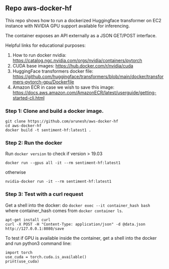 ## Repo aws-docker-hf


This repo shows how to run a dockerized Huggingface transformer on EC2 instance with NVIDIA GPU support available for inferencing.

The container exposes an API externally as a JSON GET/POST interface.

Helpful links for educational purposes:
1. How to run docker nvidia: https://catalog.ngc.nvidia.com/orgs/nvidia/containers/pytorch
2. CUDA base images: https://hub.docker.com/r/nvidia/cuda
3. HuggingFace transformers docker file: https://github.com/huggingface/transformers/blob/main/docker/transformers-pytorch-gpu/Dockerfile
4. Amazon ECR in case we wish to save this image:
https://docs.aws.amazon.com/AmazonECR/latest/userguide/getting-started-cli.html



### Step 1: Clone and build a docker image.

```
git clone https://github.com/arunesh/aws-docker-hf
cd aws-docker-hf
docker build -t sentiment-hf:latest1 .
```

### Step 2: Run the docker
Run `docker version` to check if version > 19.03
```
docker run --gpus all -it --rm sentiment-hf:latest1
```
otherwise
```
nvidia-docker run -it --rm sentiment-hf:latest1
```

### Step 3: Test with a curl request
Get a shell into the docker: do `docker exec --it container_hash bash` where container_hash comes from `docker container ls`.

```
apt-get install curl
curl -X POST -H "Content-Type: application/json" -d @data.json http://127.0.0.1:8080/save
```

To test if GPU is available inside the container, get a shell into the docker and run python3 command line:
```
import torch
use_cuda = torch.cuda.is_available()
print(use_cuda)
```
